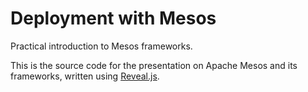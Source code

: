 Deployment with Mesos
=====================
Practical introduction to Mesos frameworks.

This is the source code for the presentation on Apache Mesos and its frameworks, written using [Reveal.js](https://github.com/hakimel/reveal.js/).
